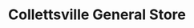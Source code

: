 ---
title: "Collettsville General Store"
url: /lenoir/collettsville-general-store/
shop: Lebensmittel
---